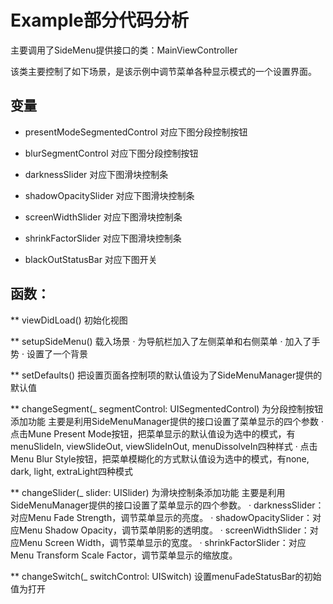 # Example部分代码分析

主要调用了SideMenu提供接口的类：MainViewController

该类主要控制了如下场景，是该示例中调节菜单各种显示模式的一个设置界面。























## 变量
* presentModeSegmentedControl 对应下图分段控制按钮

* blurSegmentControl 对应下图分段控制按钮

* darknessSlider 对应下图滑块控制条

* shadowOpacitySlider 对应下图滑块控制条

* screenWidthSlider 对应下图滑块控制条
* shrinkFactorSlider 对应下图滑块控制条

* blackOutStatusBar  对应下图开关



## 函数：
** viewDidLoad()
初始化视图

** setupSideMenu()
载入场景
· 为导航栏加入了左侧菜单和右侧菜单
· 加入了手势
· 设置了一个背景

** setDefaults()
把设置页面各控制项的默认值设为了SideMenuManager提供的默认值

** changeSegment(_ segmentControl: UISegmentedControl)
为分段控制按钮添加功能
主要是利用SideMenuManager提供的接口设置了菜单显示的四个参数
· 点击Mune Present Mode按钮，把菜单显示的默认值设为选中的模式，有menuSlideIn, viewSlideOut, viewSlideInOut, menuDissolveIn四种样式
· 点击Menu Blur Style按钮，把菜单模糊化的方式默认值设为选中的模式，有none, dark, light, extraLight四种模式

** changeSlider(_ slider: UISlider)
为滑块控制条添加功能
主要是利用SideMenuManager提供的接口设置了菜单显示的四个参数。
· darknessSlider：对应Menu Fade Strength，调节菜单显示的亮度。
· shadowOpacitySlider：对应Menu Shadow Opacity，调节菜单阴影的透明度。
· screenWidthSlider：对应Menu Screen Width，调节菜单显示的宽度。
· shrinkFactorSlider：对应Menu Transform Scale Factor，调节菜单显示的缩放度。

** changeSwitch(_ switchControl: UISwitch)
设置menuFadeStatusBar的初始值为打开

